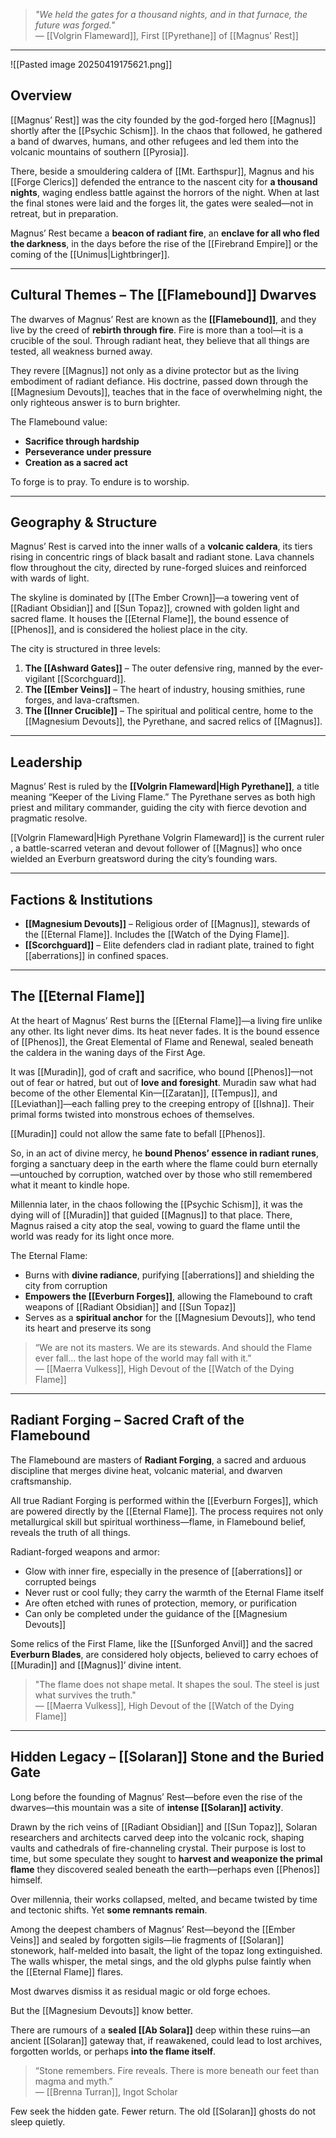 > *"We held the gates for a thousand nights, and in that furnace, the future was forged."*  
> — [[Volgrin Flameward]], First [[Pyrethane]] of [[Magnus’ Rest]]

---

![[Pasted image 20250419175621.png]]
## Overview

[[Magnus’ Rest]] was the city founded by the god-forged hero [[Magnus]] shortly after the [[Psychic Schism]]. In the chaos that followed, he gathered a band of dwarves, humans, and other refugees and led them into the volcanic mountains of southern [[Pyrosia]].

There, beside a smouldering caldera of [[Mt. Earthspur]], Magnus and his [[Forge Clerics]] defended the entrance to the nascent city for **a thousand nights**, waging endless battle against the horrors of the night. When at last the final stones were laid and the forges lit, the gates were sealed—not in retreat, but in preparation.

Magnus’ Rest became a **beacon of radiant fire**, an **enclave for all who fled the darkness**, in the days before the rise of the [[Firebrand Empire]] or the coming of the [[Unimus|Lightbringer]].

---

## Cultural Themes – The [[Flamebound]] Dwarves

The dwarves of Magnus’ Rest are known as the **[[Flamebound]]**, and they live by the creed of **rebirth through fire**. Fire is more than a tool—it is a crucible of the soul. Through radiant heat, they believe that all things are tested, all weakness burned away.

They revere [[Magnus]] not only as a divine protector but as the living embodiment of radiant defiance. His doctrine, passed down through the [[Magnesium Devouts]], teaches that in the face of overwhelming night, the only righteous answer is to burn brighter.

The Flamebound value:
- **Sacrifice through hardship**
- **Perseverance under pressure**
- **Creation as a sacred act**

To forge is to pray. To endure is to worship.

---

## Geography & Structure

Magnus’ Rest is carved into the inner walls of a **volcanic caldera**, its tiers rising in concentric rings of black basalt and radiant stone. Lava channels flow throughout the city, directed by rune-forged sluices and reinforced with wards of light.

The skyline is dominated by [[The Ember Crown]]—a towering vent of [[Radiant Obsidian]] and [[Sun Topaz]], crowned with golden light and sacred flame. It houses the [[Eternal Flame]], the bound essence of [[Phenos]], and is considered the holiest place in the city.

The city is structured in three levels:

1. **The [[Ashward Gates]]** – The outer defensive ring, manned by the ever-vigilant [[Scorchguard]].  
2. **The [[Ember Veins]]** – The heart of industry, housing smithies, rune forges, and lava-craftsmen.  
3. **The [[Inner Crucible]]** – The spiritual and political centre, home to the [[Magnesium Devouts]], the Pyrethane, and sacred relics of [[Magnus]].

---
## Leadership

Magnus’ Rest is ruled by the **[[Volgrin Flameward|High Pyrethane]]**, a title meaning “Keeper of the Living Flame.” The Pyrethane serves as both high priest and military commander, guiding the city with fierce devotion and pragmatic resolve.

[[Volgrin Flameward|High Pyrethane Volgrin Flameward]] is the current ruler , a battle-scarred veteran and devout follower of [[Magnus]] who once wielded an Everburn greatsword during the city’s founding wars.

---

## Factions & Institutions

- **[[Magnesium Devouts]]** – Religious order of [[Magnus]], stewards of the [[Eternal Flame]]. Includes the [[Watch of the Dying Flame]].  
- **[[Scorchguard]]** – Elite defenders clad in radiant plate, trained to fight [[aberrations]] in confined spaces.  

---

## The [[Eternal Flame]]

At the heart of Magnus’ Rest burns the [[Eternal Flame]]—a living fire unlike any other. Its light never dims. Its heat never fades. It is the bound essence of [[Phenos]], the Great Elemental of Flame and Renewal, sealed beneath the caldera in the waning days of the First Age.

It was [[Muradin]], god of craft and sacrifice, who bound [[Phenos]]—not out of fear or hatred, but out of **love and foresight**. Muradin saw what had become of the other Elemental Kin—[[Zaratan]], [[Tempus]], and [[Leviathan]]—each falling prey to the creeping entropy of [[Ishna]]. Their primal forms twisted into monstrous echoes of themselves.

[[Muradin]] could not allow the same fate to befall [[Phenos]].

So, in an act of divine mercy, he **bound Phenos’ essence in radiant runes**, forging a sanctuary deep in the earth where the flame could burn eternally—untouched by corruption, watched over by those who still remembered what it meant to kindle hope.

Millennia later, in the chaos following the [[Psychic Schism]], it was the dying will of [[Muradin]] that guided [[Magnus]] to that place. There, Magnus raised a city atop the seal, vowing to guard the flame until the world was ready for its light once more.

The Eternal Flame:
- Burns with **divine radiance**, purifying [[aberrations]] and shielding the city from corruption  
- **Empowers the [[Everburn Forges]]**, allowing the Flamebound to craft weapons of [[Radiant Obsidian]] and [[Sun Topaz]]  
- Serves as a **spiritual anchor** for the [[Magnesium Devouts]], who tend its heart and preserve its song  

> “We are not its masters. We are its stewards. And should the Flame ever fall… the last hope of the world may fall with it.”  
> — [[Maerra Vulkess]], High Devout of the [[Watch of the Dying Flame]]

---

## Radiant Forging – Sacred Craft of the Flamebound

The Flamebound are masters of **Radiant Forging**, a sacred and arduous discipline that merges divine heat, volcanic material, and dwarven craftsmanship.

All true Radiant Forging is performed within the [[Everburn Forges]], which are powered directly by the [[Eternal Flame]]. The process requires not only metallurgical skill but spiritual worthiness—flame, in Flamebound belief, reveals the truth of all things.

Radiant-forged weapons and armor:

- Glow with inner fire, especially in the presence of [[aberrations]] or corrupted beings  
- Never rust or cool fully; they carry the warmth of the Eternal Flame itself  
- Are often etched with runes of protection, memory, or purification  
- Can only be completed under the guidance of the [[Magnesium Devouts]]

Some relics of the First Flame, like the [[Sunforged Anvil]] and the sacred **Everburn Blades**, are considered holy objects, believed to carry echoes of [[Muradin]] and [[Magnus]]’ divine intent.

> "The flame does not shape metal. It shapes the soul. The steel is just what survives the truth."  
> — [[Maerra Vulkess]], High Devout of the [[Watch of the Dying Flame]]

---

## Hidden Legacy – [[Solaran]] Stone and the Buried Gate

Long before the founding of Magnus’ Rest—before even the rise of the dwarves—this mountain was a site of **intense [[Solaran]] activity**.

Drawn by the rich veins of [[Radiant Obsidian]] and [[Sun Topaz]], Solaran researchers and architects carved deep into the volcanic rock, shaping vaults and cathedrals of fire-channeling crystal. Their purpose is lost to time, but some speculate they sought to **harvest and weaponize the primal flame** they discovered sealed beneath the earth—perhaps even [[Phenos]] himself.

Over millennia, their works collapsed, melted, and became twisted by time and tectonic shifts. Yet **some remnants remain**.

Among the deepest chambers of Magnus’ Rest—beyond the [[Ember Veins]] and sealed by forgotten sigils—lie fragments of [[Solaran]] stonework, half-melded into basalt, the light of the topaz long extinguished. The walls whisper, the metal sings, and the old glyphs pulse faintly when the [[Eternal Flame]] flares.

Most dwarves dismiss it as residual magic or old forge echoes.

But the [[Magnesium Devouts]] know better.

There are rumours of a **sealed [[Ab Solara]]** deep within these ruins—an ancient [[Solaran]] gateway that, if reawakened, could lead to lost archives, forgotten worlds, or perhaps **into the flame itself**.

> “Stone remembers. Fire reveals. There is more beneath our feet than magma and myth.”  
> — [[Brenna Turran]], Ingot Scholar

Few seek the hidden gate. Fewer return. The old [[Solaran]] ghosts do not sleep quietly.


